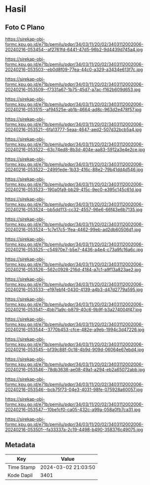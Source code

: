 # Hasil

## Foto C Plano

https://sirekap-obj-formc.kpu.go.id/e71b/pemilu/pdpr/34/03/11/20/02/3403112002006-20240216-053454--af2761fd-6441-47d5-96b2-9d4439d745a4.jpg

https://sirekap-obj-formc.kpu.go.id/e71b/pemilu/pdpr/34/03/11/20/02/3403112002006-20240216-053503--eb0d8f09-77ea-44c0-a329-a3434e613f7c.jpg

https://sirekap-obj-formc.kpu.go.id/e71b/pemilu/pdpr/34/03/11/20/02/3403112002006-20240216-053509--f7331a67-1b75-45d7-a7ac-f162b609d653.jpg

https://sirekap-obj-formc.kpu.go.id/e71b/pemilu/pdpr/34/03/11/20/02/3403112002006-20240216-053515--af94525e-ab1b-4664-ad8c-963d2e478f57.jpg

https://sirekap-obj-formc.kpu.go.id/e71b/pemilu/pdpr/34/03/11/20/02/3403112002006-20240216-053521--6fa13777-5eaa-4647-aed2-507d32bcb5a4.jpg

https://sirekap-obj-formc.kpu.go.id/e71b/pemilu/pdpr/34/03/11/20/02/3403112002006-20240216-053522--63c74ed8-8b3d-404e-aa83-5912a3e4e2ce.jpg

https://sirekap-obj-formc.kpu.go.id/e71b/pemilu/pdpr/34/03/11/20/02/3403112002006-20240216-053522--24991ede-1b33-416c-88e2-79b41dd4d546.jpg

https://sirekap-obj-formc.kpu.go.id/e71b/pemilu/pdpr/34/03/11/20/02/3403112002006-20240216-053523--190a0fa9-bb29-415c-9ec0-e395c145c61d.jpg

https://sirekap-obj-formc.kpu.go.id/e71b/pemilu/pdpr/34/03/11/20/02/3403112002006-20240216-053524--bb5dd113-cc32-4557-96e6-66f43e6b7135.jpg

https://sirekap-obj-formc.kpu.go.id/e71b/pemilu/pdpr/34/03/11/20/02/3403112002006-20240216-053524--1c7e17c5-1fea-4462-99eb-ad2db60506d1.jpg

https://sirekap-obj-formc.kpu.go.id/e71b/pemilu/pdpr/34/03/11/20/02/3403112002006-20240216-053525--c54970e7-b5e7-4436-a4e4-c73a9fc16a6c.jpg

https://sirekap-obj-formc.kpu.go.id/e71b/pemilu/pdpr/34/03/11/20/02/3403112002006-20240216-053526--562c0928-216d-4184-a7c1-a9f13a823ae2.jpg

https://sirekap-obj-formc.kpu.go.id/e71b/pemilu/pdpr/34/03/11/20/02/3403112002006-20240216-053533--e197ebf4-0430-4139-a4b3-d47d2779a595.jpg

https://sirekap-obj-formc.kpu.go.id/e71b/pemilu/pdpr/34/03/11/20/02/3403112002006-20240216-053541--4bb71a9c-b879-40c6-9b9f-b3a274004f47.jpg

https://sirekap-obj-formc.kpu.go.id/e71b/pemilu/pdpr/34/03/11/20/02/3403112002006-20240216-053544--3770b453-cfce-482e-a9eb-1994c3d47226.jpg

https://sirekap-obj-formc.kpu.go.id/e71b/pemilu/pdpr/34/03/11/20/02/3403112002006-20240216-053545--bf39c88f-0c18-4b9d-909d-06064e67ebd4.jpg

https://sirekap-obj-formc.kpu.go.id/e71b/pemilu/pdpr/34/03/11/20/02/3403112002006-20240216-053546--78db3638-ae08-49a1-a294-eb2a65072abb.jpg

https://sirekap-obj-formc.kpu.go.id/e71b/pemilu/pdpr/34/03/11/20/02/3403112002006-20240216-053546--bcb75f73-04e3-4031-98fe-075928a60057.jpg

https://sirekap-obj-formc.kpu.go.id/e71b/pemilu/pdpr/34/03/11/20/02/3403112002006-20240216-053547--10be1cf0-ca05-432c-a99a-058a0fb7ca31.jpg

https://sirekap-obj-formc.kpu.go.id/e71b/pemilu/pdpr/34/03/11/20/02/3403112002006-20240216-053501--fa33337a-2c19-4498-b490-358376c49075.jpg


## Metadata

| Key        | Value               |
| ---------- | ------------------- |
| Time Stamp | 2024-03-02 21:03:50 |
| Kode Dapil | 3401                |



